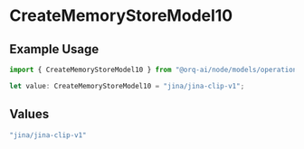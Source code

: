 # CreateMemoryStoreModel10

## Example Usage

```typescript
import { CreateMemoryStoreModel10 } from "@orq-ai/node/models/operations";

let value: CreateMemoryStoreModel10 = "jina/jina-clip-v1";
```

## Values

```typescript
"jina/jina-clip-v1"
```